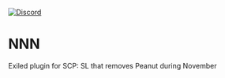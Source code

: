 [![Discord](https://img.shields.io/discord/1071781134033236028?label=Discord&color=%230d98ba)](https://discord.gg/E86dwhPCXj)
# NNN
Exiled plugin for SCP: SL that removes Peanut during November

